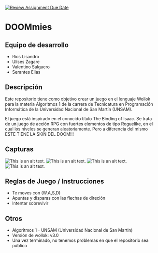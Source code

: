 [![Review Assignment Due Date](https://classroom.github.com/assets/deadline-readme-button-24ddc0f5d75046c5622901739e7c5dd533143b0c8e959d652212380cedb1ea36.svg)](https://classroom.github.com/a/-m140JPW)
# DOOMmies

## Equipo de desarrollo

- Rios Lisandro
- Ulises Zagare
- Valentino Salguero
- Serantes Elias

## Descripción

Este repositorio tiene como objetivo crear un juego en el lenguaje Wollok para la materia Algoritmos 1 de la carrera de Tecnicatura en Programación Informática de la Universidad Nacional de San Martín (UNSAM).

El juego está inspirado en el conocido título The Binding of Isaac. Se trata de un juego de acción RPG con fuertes elementos de tipo Roguelike, en el cual los niveles se generan aleatoriamente. Pero a diferencia del mismo ESTE TIENE LA SKIN DEL DOOM!!!

## Capturas
![This is an alt text.](/assets/capturas/1.png")
![This is an alt text.](/assets/capturas/2.png")
![This is an alt text.](/assets/capturas/3.png")
![This is an alt text.](https://www.somosxbox.com/wp-content/uploads/2020/03/detail_tab1_card1_1x._CB420574649_.jpg "This is a sample image.")

## Reglas de Juego / Instrucciones
- Te moves con (W,A,S,D)
- Apuntas y disparas con las flechas de direción 
- Intentar sobrevivir 

## Otros

- Algoritmos 1 - UNSAM (Universidad Nacional de San Martin)
- Versión de wollok: v3.0
- Una vez terminado, no tenemos problemas en que el repositorio sea público 
